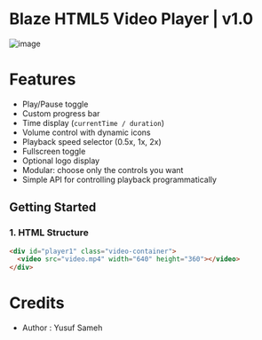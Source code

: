 # Blaze HTML5 Video Player | v1.0
![image](https://github.com/user-attachments/assets/f4fd0f88-d1ae-41e3-8732-ea0c2720f3a7)

# Features

- Play/Pause toggle
- Custom progress bar
- Time display (`currentTime / duration`)
- Volume control with dynamic icons
- Playback speed selector (0.5x, 1x, 2x)
- Fullscreen toggle
- Optional logo display
- Modular: choose only the controls you want
- Simple API for controlling playback programmatically

## Getting Started

### 1. HTML Structure

```html
<div id="player1" class="video-container">
  <video src="video.mp4" width="640" height="360"></video>
</div>
```

# Credits
* Author : Yusuf Sameh
